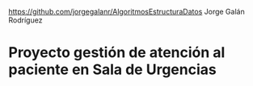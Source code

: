 https://github.com/jorgegalanr/AlgoritmosEstructuraDatos
Jorge Galán Rodríguez

# Proyecto gestión de atención al paciente en Sala de Urgencias

